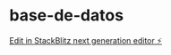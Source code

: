 # base-de-datos

[Edit in StackBlitz next generation editor ⚡️](https://stackblitz.com/~/github.com/0s3a5/base-de-datos)